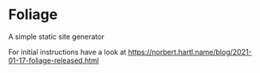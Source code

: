 # Foliage

A simple static site generator

For initial instructions have a look at https://norbert.hartl.name/blog/2021-01-17-foliage-released.html

